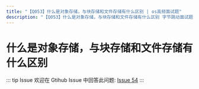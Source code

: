 ```yaml
---
title: "【Q053】什么是对象存储，与块存储和文件存储有什么区别 | os高频面试题"
description: "【Q053】什么是对象存储，与块存储和文件存储有什么区别 字节跳动面试题、阿里腾讯面试题、美团小米面试题。"
---
```


# 什么是对象存储，与块存储和文件存储有什么区别

::: tip Issue
欢迎在 Gtihub Issue 中回答此问题: [Issue 54](https://github.com/shfshanyue/Daily-Question/issues/54)
:::
